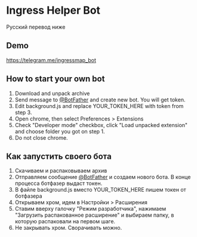 # Ingress Helper Bot
Русский перевод ниже

## Demo
https://telegram.me/ingressmap_bot

## How to start your own bot
1. Download and unpack archive
2. Send message to [@BotFather](http://telegram.me/botfather) and create new bot. You will get token.
3. Edit background.js and replace YOUR_TOKEN_HERE with token from step 3.
4. Open chrome, then select Preferences > Extensions
5. Check "Developer mode" checkbox, click "Load unpacked extension" and choose folder you got on step 1.
6. Do not close chrome.

## Как запустить своего бота
1. Скачиваем и распаковываем архив
2. Отправляем сообщение [@BotFather](http://telegram.me/botfather) и создаем нового бота. В конце процесса ботфазер выдаст токен.
4. В файле background.js вместо YOUR_TOKEN_HERE пишем токен от ботфазера
5. Открываем хром, идем в Настройки > Расширения
6. Ставим вверху галочку "Режим разработчика", нажимаем "Загрузить распакованное расширение" и выбираем папку, в которую распаковали на первом шаге.
7. Не закрывать хром. Сворачивать можно.
